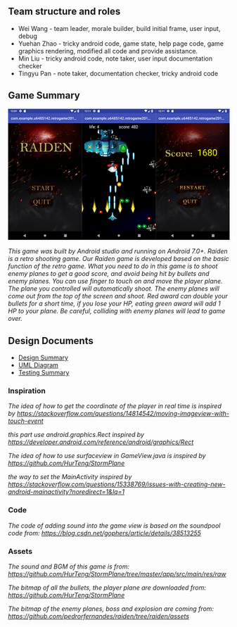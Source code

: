 ## Team structure and roles
+ Wei Wang - team leader, morale builder, build initial frame, user input, debug
+ Yuehan Zhao - tricky android code, game state, help page code, game graphics rendering, modified all code and provide assistance.
+ Min Liu  - tricky android code, note taker, user input documentation checker
+ Tingyu Pan - note taker, documentation checker, tricky android code

## Game Summary
![Image of Screenshoot](https://github.com/lily1234xy/RetroGame/blob/master/app/src/main/Screenshot.png)

_This game was built by Android studio and running on Android 7.0+. 
Raiden is a retro shooting game. Our Raiden game is developed based on the basic function of the retro game.
What you need to do in this game is to shoot enemy planes to get a good score, and avoid being hit by bullets and enemy planes.
You can use finger to touch on and move the player plane. The plane you controlled will automatically shoot.
The enemy planes will come out from the top of the screen and shoot. Red award can double your bullets for a short time, if you lose your HP, eating green award will add 1 HP to your plane. Be careful, colliding with enemy planes will lead to game over._

## Design Documents
+ [Design Summary](https://gitlab.cecs.anu.edu.au/u6485142/RetroGame2018s1/blob/master/app/src/design%20summary.md)
+ [UML Diagram](https://gitlab.cecs.anu.edu.au/u6485142/RetroGame2018s1/blob/master/app/src/RaidenGameUML.xmi)
+ [Testing Summary](https://gitlab.cecs.anu.edu.au/u6485142/RetroGame2018s1/blob/master/app/src/testing%20summary.md)

### Inspiration
_The idea of how to get the coordinate of the player in real time 
is inspired by <https://stackoverflow.com/questions/14814542/moving-imageview-with-touch-event>_

_this part use android.graphics.Rect inspired by <https://developer.android.com/reference/android/graphics/Rect>_

_The idea of how to use surfaceview in GameView.java is inspired by <https://github.com/HurTeng/StormPlane>_

_the way to set the MainActivity inspired by <https://stackoverflow.com/questions/15338769/issues-with-creating-new-android-mainactivity?noredirect=1&lq=1>_

### Code

_The code of adding sound into the game view is based on the soundpool 
code from: <https://blog.csdn.net/gophers/article/details/38513255>_

### Assets

_The sound and BGM of this game is from: <https://github.com/HurTeng/StormPlane/tree/master/app/src/main/res/raw>_

_The bitmap of all the bullets, the player plane are downloaded from: <https://github.com/HurTeng/StormPlane>_

_The bitmap of the enemy planes, boss and explosion are coming from: <https://github.com/pedrorfernandes/raiden/tree/raiden/assets>_
